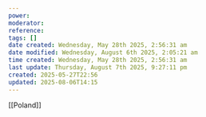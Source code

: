 ```yaml
---
power: 
moderator: 
reference: 
tags: []
date created: Wednesday, May 28th 2025, 2:56:31 am
date modified: Wednesday, August 6th 2025, 2:05:21 am
time created: Wednesday, May 28th 2025, 2:56:31 am
last update: Thursday, August 7th 2025, 9:27:11 pm
created: 2025-05-27T22:56
updated: 2025-08-06T14:15
---
```

[[Poland]]